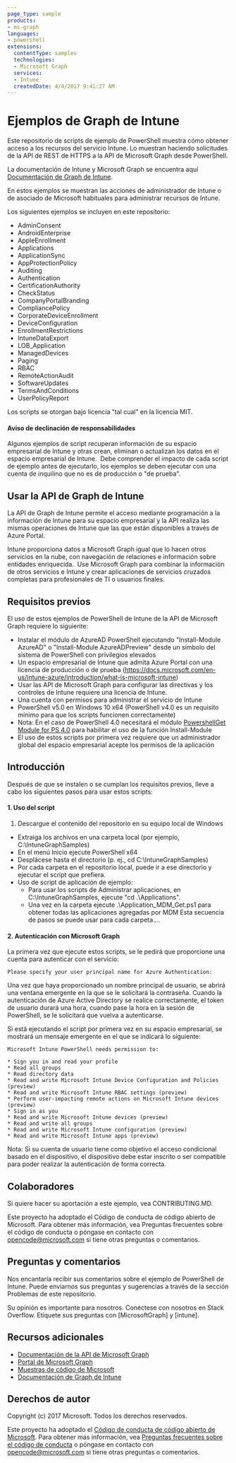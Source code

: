 ```yaml
---
page_type: sample
products:
- ms-graph
languages:
- powershell
extensions:
  contentType: samples
  technologies:
  - Microsoft Graph 
  services:
  - Intune
  createdDate: 4/4/2017 9:41:27 AM
---
```

# Ejemplos de Graph de Intune

Este repositorio de scripts de ejemplo de PowerShell muestra cómo obtener acceso a los recursos del servicio Intune. Lo muestran haciendo solicitudes de la API de REST de HTTPS a la API de Microsoft Graph desde PowerShell.

La documentación de Intune y Microsoft Graph se encuentra aquí [Documentación de Graph de Intune](https://developer.microsoft.com/en-us/graph/docs/api-reference/beta/resources/intune_graph_overview).

En estos ejemplos se muestran las acciones de administrador de Intune o de asociado de Microsoft habituales para administrar recursos de Intune.

Los siguientes ejemplos se incluyen en este repositorio:
- AdminConsent
- AndroidEnterprise
- AppleEnrollment
- Applications
- ApplicationSync
- AppProtectionPolicy
- Auditing
- Authentication
- CertificationAuthority
- CheckStatus
- CompanyPortalBranding
- CompliancePolicy
- CorporateDeviceEnrollment
- DeviceConfiguration
- EnrollmentRestrictions
- IntuneDataExport
- LOB_Application
- ManagedDevices
- Paging
- RBAC
- RemoteActionAudit
- SoftwareUpdates
- TermsAndConditions
- UserPolicyReport

Los scripts se otorgan bajo licencia "tal cual" en la licencia MIT.

#### Aviso de declinación de responsabilidades
Algunos ejemplos de script recuperan información de su espacio empresarial de Intune y otras crean, eliminan o actualizan los datos en el espacio empresarial de Intune.  Debe comprender el impacto de cada script de ejemplo antes de ejecutarlo, los ejemplos se deben ejecutar con una cuenta de inquilino que no es de producción o "de prueba". 

## Usar la API de Graph de Intune
La API de Graph de Intune permite el acceso mediante programación a la información de Intune para su espacio empresarial y la API realiza las mismas operaciones de Intune que las que están disponibles a través de Azure Portal.  

Intune proporciona datos a Microsoft Graph igual que lo hacen otros servicios en la nube, con navegación de relaciones e información sobre entidades enriquecida.  Use Microsoft Graph para combinar la información de otros servicios e Intune y crear aplicaciones de servicios cruzados completas para profesionales de TI o usuarios finales.     

## Requisitos previos
El uso de estos ejemplos de PowerShell de Intune de la API de Microsoft Graph requiere lo siguiente:
* Instalar el módulo de AzureAD PowerShell ejecutando "Install-Module AzureAD" o "Install-Module AzureADPreview" desde un símbolo del sistema de PowerShell con privilegios elevados
* Un espacio empresarial de Intune que admita Azure Portal con una licencia de producción o de prueba (https://docs.microsoft.com/en-us/intune-azure/introduction/what-is-microsoft-intune)
* Usar las API de Microsoft Graph para configurar las directivas y los controles de Intune requiere una licencia de Intune.
* Una cuenta con permisos para administrar el servicio de Intune
* PowerShell v5.0 en Windows 10 x64 (PowerShell v4.0 es un requisito mínimo para que los scripts funcionen correctamente)
* Nota: En el caso de PowerShell 4.0 necesitará el módulo [PowershellGet Module for PS 4.0](https://www.microsoft.com/en-us/download/details.aspx?id=51451) para habilitar el uso de la función Install-Module
* El uso de estos scripts por primera vez requiere que un administrador global del espacio empresarial acepte los permisos de la aplicación

## Introducción
Después de que se instalen o se cumplan los requisitos previos, lleve a cabo los siguientes pasos para usar estos scripts:

#### 1. Uso del script

1. Descargue el contenido del repositorio en su equipo local de Windows
* Extraiga los archivos en una carpeta local (por ejemplo, C:\IntuneGraphSamples)
* En el menú Inicio ejecute PowerShell x64
* Desplácese hasta el directorio (p. ej., cd C:\IntuneGraphSamples)
* Por cada carpeta en el repositorio local, puede ir a ese directorio y ejecutar el script que prefiera.
* Uso de script de aplicación de ejemplo:
  * Para usar los scripts de Administrar aplicaciones, en C:\IntuneGraphSamples, ejecute "cd .\Applications\".
  * Una vez en la carpeta ejecute .\Application_MDM_Get.ps1
  para obtener todas las aplicaciones agregadas por MDM Esta secuencia de pasos se puede usar para cada carpeta....

#### 2. Autenticación con Microsoft Graph
La primera vez que ejecute estos scripts, se le pedirá que proporcione una cuenta para autenticar con el servicio:
```
Please specify your user principal name for Azure Authentication:
```
Una vez que haya proporcionado un nombre principal de usuario, se abrirá una ventana emergente en la que se le solicitará la contraseña. Cuando la autenticación de Azure Active Directory se realice correctamente, el token de usuario durará una hora, cuando pase la hora en la sesión de PowerShell, se le solicitará que vuelva a autenticarse.

Si está ejecutando el script por primera vez en su espacio empresarial, se mostrará un mensaje emergente en el que se indicará lo siguiente:

```
Microsoft Intune PowerShell needs permission to:

* Sign you in and read your profile
* Read all groups
* Read directory data
* Read and write Microsoft Intune Device Configuration and Policies (preview)
* Read and write Microsoft Intune RBAC settings (preview)
* Perform user-impacting remote actions on Microsoft Intune devices (preview)
* Sign in as you
* Read and write Microsoft Intune devices (preview)
* Read and write all groups
* Read and write Microsoft Intune configuration (preview)
* Read and write Microsoft Intune apps (preview)
```

Nota: Si su cuenta de usuario tiene como objetivo el acceso condicional basado en el dispositivo, el dispositivo debe estar inscrito o ser compatible para poder realizar la autenticación de forma correcta.

## Colaboradores

Si quiere hacer su aportación a este ejemplo, vea CONTRIBUTING.MD.

Este proyecto ha adoptado el Código de conducta de código abierto de Microsoft. Para obtener más información, vea Preguntas frecuentes sobre el código de conducta o póngase en contacto con opencode@microsoft.com si tiene otras preguntas o comentarios.

## Preguntas y comentarios

Nos encantaría recibir sus comentarios sobre el ejemplo de PowerShell de Intune. Puede enviarnos sus preguntas y sugerencias a través de la sección Problemas de este repositorio.

Su opinión es importante para nosotros. Conéctese con nosotros en Stack Overflow. Etiquete sus preguntas con \[MicrosoftGraph] y \[intune].


## Recursos adicionales
* [Documentación de la API de Microsoft Graph](https://developer.microsoft.com/en-us/graph/docs)
* [Portal de Microsoft Graph](https://developer.microsoft.com/en-us/graph/graph-explorer)
* [Muestras de código de Microsoft ](https://developer.microsoft.com/en-us/graph/code-samples-and-sdks)
* [Documentación de Graph de Intune](https://developer.microsoft.com/en-us/graph/docs/api-reference/beta/resources/intune_graph_overview)

## Derechos de autor
Copyright (c) 2017 Microsoft. Todos los derechos reservados.

Este proyecto ha adoptado el [Código de conducta de código abierto de Microsoft](https://opensource.microsoft.com/codeofconduct/). Para obtener más información, vea [Preguntas frecuentes sobre el código de conducta](https://opensource.microsoft.com/codeofconduct/faq/) o póngase en contacto con [opencode@microsoft.com](mailto:opencode@microsoft.com) si tiene otras preguntas o comentarios.
